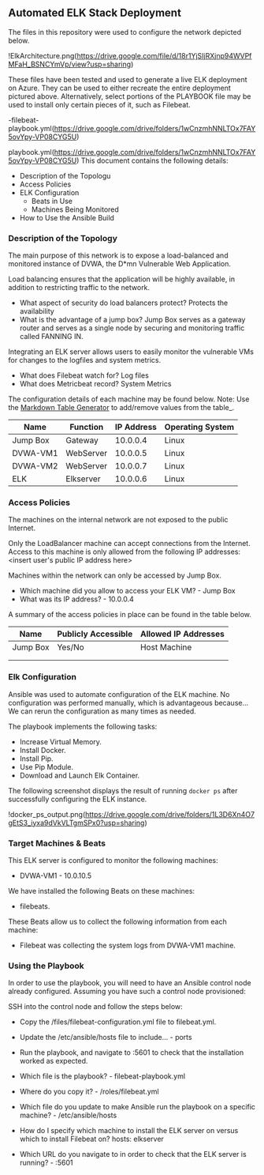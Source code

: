 ## Automated ELK Stack Deployment

The files in this repository were used to configure the network depicted below.

!ElkArchitecture.png(https://drive.google.com/file/d/18r1YjSIjRXjnp94WVPfMFaH_BSNCYmVp/view?usp=sharing)

These files have been tested and used to generate a live ELK deployment on Azure. They can be used to either recreate the entire deployment pictured above. Alternatively, select portions of the PLAYBOOK file may be used to install only certain pieces of it, such as Filebeat.

-filebeat-playbook.yml(https://drive.google.com/drive/folders/1wCnzmhNNLTOx7FAY5ovYpy-VP08CYG5U)

playbook.yml(https://drive.google.com/drive/folders/1wCnzmhNNLTOx7FAY5ovYpy-VP08CYG5U)
This document contains the following details:
- Description of the Topologu
- Access Policies
- ELK Configuration
  - Beats in Use
  - Machines Being Monitored
- How to Use the Ansible Build


### Description of the Topology

The main purpose of this network is to expose a load-balanced and monitored instance of DVWA, the D*mn Vulnerable Web Application.

Load balancing ensures that the application will be highly available, in addition to restricting traffic to the network.

- What aspect of security do load balancers protect? Protects the availability
- What is the advantage of a jump box? Jump Box serves as a gateway router and serves as a single node by securing and monitoring traffic called FANNING IN.

Integrating an ELK server allows users to easily monitor the vulnerable VMs for changes to the logfiles and system metrics.

- What does Filebeat watch for? Log files
- What does Metricbeat record? System Metrics

The configuration details of each machine may be found below. Note: Use the [Markdown Table Generator](http://www.tablesgenerator.com/markdown_tables) to add/remove values from the table_.

| Name     | Function | IP Address | Operating System |
|----------|----------|------------|------------------|
| Jump Box | Gateway  | 10.0.0.4   | Linux            |
| DVWA-VM1 | WebServer| 10.0.0.5   | Linux            |
| DVWA-VM2 | WebServer| 10.0.0.7   | Linux            |
| ELK      | Elkserver| 10.0.0.6   | Linux            |

### Access Policies

The machines on the internal network are not exposed to the public Internet. 

Only the LoadBalancer machine can accept connections from the Internet. Access to this machine is only allowed from the following IP addresses: <insert user's public IP address here>
  
Machines within the network can only be accessed by Jump Box.

- Which machine did you allow to access your ELK VM? - Jump Box
- What was its IP address? - 10.0.0.4

A summary of the access policies in place can be found in the table below.

| Name     | Publicly Accessible | Allowed IP Addresses |
|----------|---------------------|----------------------|
| Jump Box | Yes/No              | Host Machine         |
|          |                     |                      |
|          |                     |                      |

### Elk Configuration

Ansible was used to automate configuration of the ELK machine. No configuration was performed manually, which is advantageous because...
We can rerun the configuration as many times as needed.

The playbook implements the following tasks:

- Increase Virtual Memory.
- Install Docker.
- Install Pip. 
- Use Pip Module.
- Download and Launch Elk Container.

The following screenshot displays the result of running `docker ps` after successfully configuring the ELK instance.

!docker_ps_output.png(https://drive.google.com/drive/folders/1L3D6Xn4O7gEtS3_iyxa9dVkVLTgmSPx0?usp=sharing)

### Target Machines & Beats

This ELK server is configured to monitor the following machines:

- DVWA-VM1 - 10.0.10.5

We have installed the following Beats on these machines:

- filebeats.

These Beats allow us to collect the following information from each machine:

- Filebeat was collecting the system logs from DVWA-VM1 machine.

### Using the Playbook
In order to use the playbook, you will need to have an Ansible control node already configured. Assuming you have such a control node provisioned: 

SSH into the control node and follow the steps below:
- Copy the /files/filebeat-configuration.yml file to filebeat.yml.
- Update the /etc/ansible/hosts file to include... - ports
- Run the playbook, and navigate to <ElkserverIP>:5601 to check that the installation worked as expected.

- Which file is the playbook? - filebeat-playbook.yml
- Where do you copy it? - /roles/filebeat.yml
- Which file do you update to make Ansible run the playbook on a specific machine? - /etc/ansible/hosts
- How do I specify which machine to install the ELK server on versus which to install Filebeat on? hosts: elkserver
- Which URL do you navigate to in order to check that the ELK server is running? - <ElkserverIP>:5601

